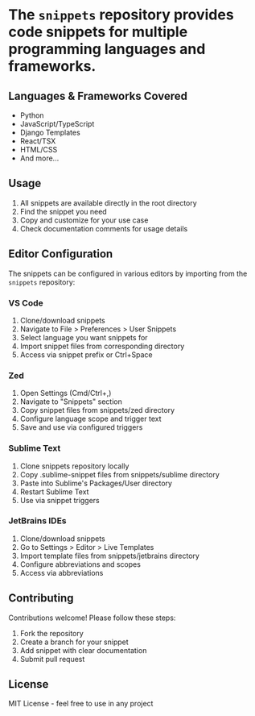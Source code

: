 # The `snippets` repository provides code snippets for multiple programming languages and frameworks.

## Languages & Frameworks Covered

- Python
- JavaScript/TypeScript
- Django Templates
- React/TSX
- HTML/CSS
- And more...

## Usage

1. All snippets are available directly in the root directory
2. Find the snippet you need
3. Copy and customize for your use case
4. Check documentation comments for usage details

## Editor Configuration

The snippets can be configured in various editors by importing from the `snippets` repository:

### VS Code
1. Clone/download snippets
2. Navigate to File > Preferences > User Snippets
3. Select language you want snippets for
4. Import snippet files from corresponding directory
5. Access via snippet prefix or Ctrl+Space

### Zed
1. Open Settings (Cmd/Ctrl+,)
2. Navigate to "Snippets" section
3. Copy snippet files from snippets/zed directory
4. Configure language scope and trigger text
5. Save and use via configured triggers

### Sublime Text
1. Clone snippets repository locally
2. Copy .sublime-snippet files from snippets/sublime directory
3. Paste into Sublime's Packages/User directory
4. Restart Sublime Text
5. Use via snippet triggers

### JetBrains IDEs
1. Clone/download snippets
2. Go to Settings > Editor > Live Templates
3. Import template files from snippets/jetbrains directory
4. Configure abbreviations and scopes
5. Access via abbreviations

## Contributing

Contributions welcome! Please follow these steps:

1. Fork the repository
2. Create a branch for your snippet
3. Add snippet with clear documentation
4. Submit pull request

## License

MIT License - feel free to use in any project

